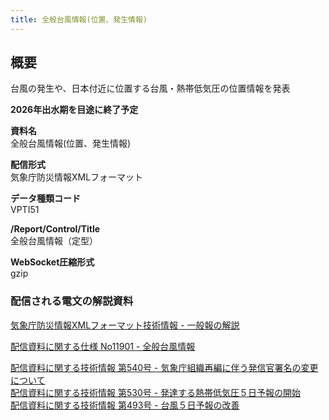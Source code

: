 ```yaml
---
title: 全般台風情報(位置、発生情報)
---
```


## 概要
台風の発生や、日本付近に位置する台風・熱帯低気圧の位置情報を発表

**2026年出水期を目途に終了予定**

**資料名** <br/>
 全般台風情報(位置、発生情報)
 
**配信形式** <br/>
 気象庁防災情報XMLフォーマット

**データ種類コード** <br/>
 VPTI51

**/Report/Control/Title** <br/>
 全般台風情報（定型）
 
**WebSocket圧縮形式** <br/>
 gzip

### 配信される電文の解説資料
[気象庁防災情報XMLフォーマット技術情報 - 一般報の解説](https://dmdata.jp/docs/jma/manual/0221-0323.pdf)
 
 
[配信資料に関する仕様 No11901 - 全般台風情報](https://www.data.jma.go.jp/suishin/shiyou/pdf/no11901)
 
 
[配信資料に関する技術情報 第540号 - 気象庁組織再編に伴う発信官署名の変更について](https://dmdata.jp/docs/jma/technical/540.pdf) <br/>
[配信資料に関する技術情報 第530号 - 発達する熱帯低気圧５日予報の開始](https://dmdata.jp/docs/jma/technical/530.pdf) <br/>
[配信資料に関する技術情報 第493号 - 台風５日予報の改善](https://dmdata.jp/docs/jma/technical/493.pdf)
